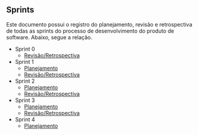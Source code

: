 ## Sprints 

Este documento possui o registro do planejamento, revisão e retrospectiva de todas as sprints do processo de desenvolvimento do produto de software. Abaixo, segue a relação. 

* Sprint 0 
    - [Revisão/Retrospectiva](docs/software/sprints/sprint0-revisao.md)
* Sprint 1 
    - [Planejamento](docs/software/sprints/sprint1-planejamento.md)
    - [Revisão/Retrospectiva](docs/software/sprints/sprint1-revisao.md)
* Sprint 2 
    - [Planejamento](docs/software/sprints/sprint2-planejamento.md)
    - [Revisão/Retrospectiva](docs/software/sprints/sprint2-revisao.md)
* Sprint 3 
    - [Planejamento](docs/software/sprints/sprint3-planejamento.md)
    - [Revisão/Retrospectiva](docs/software/sprints/sprint3-revisao.md)
* Sprint 4 
    - [Planejamento](docs/software/sprints/sprint4-planejamento.md)